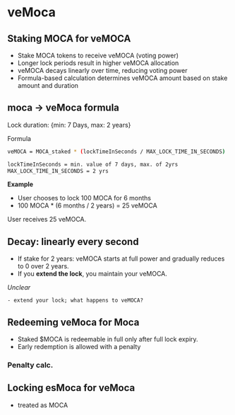 # veMoca

## Staking MOCA for veMOCA

- Stake MOCA tokens to receive veMOCA (voting power)
- Longer lock periods result in higher veMOCA allocation
- veMOCA decays linearly over time, reducing voting power
- Formula-based calculation determines veMOCA amount based on stake amount and duration

## moca -> veMoca formula

Lock duration: {min: 7 Days,  max: 2 years}

Formula

```bash
veMOCA = MOCA_staked * (lockTimeInSeconds / MAX_LOCK_TIME_IN_SECONDS)

lockTimeInSeconds = min. value of 7 days, max. of 2yrs
MAX_LOCK_TIME_IN_SECONDS = 2 yrs
```

**Example**

- User chooses to lock 100 MOCA for 6 months
- 100 MOCA * (6 months / 2 years) = 25 veMOCA

User receives 25 veMOCA.

## Decay: linearly every second

- If stake for 2 years: veMOCA starts at full power and gradually reduces to 0 over 2 years.
- If you **extend the lock**, you maintain your veMOCA.

*Unclear*

```smlj
- extend your lock; what happens to veMOCA?
```

## Redeeming veMoca for Moca

- Staked $MOCA is redeemable in full only after full lock expiry.
- Early redemption is allowed with a penalty

### Penalty calc.



## Locking esMoca for veMoca

- treated as MOCA